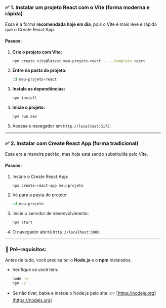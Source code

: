 
### ✅ **1. Instalar um projeto React com o Vite (forma moderna e rápida)**

Essa é a forma **recomendada hoje em dia**, pois o Vite é mais leve e rápido que o Create React App.

#### **Passos:**

1. **Crie o projeto com Vite:**

   ```bash
   npm create vite@latest meu-projeto-react -- --template react
   ```

2. **Entre na pasta do projeto:**

   ```bash
   cd meu-projeto-react
   ```

3. **Instale as dependências:**

   ```bash
   npm install
   ```

4. **Inicie o projeto:**

   ```bash
   npm run dev
   ```

5. Acesse o navegador em `http://localhost:5173`.

---

### ✅ **2. Instalar com Create React App (forma tradicional)**

Essa era a maneira padrão, mas hoje está sendo substituída pelo Vite.

#### **Passos:**

1. Instale o Create React App:

   ```bash
   npx create-react-app meu-projeto
   ```

2. Vá para a pasta do projeto:

   ```bash
   cd meu-projeto
   ```

3. Inicie o servidor de desenvolvimento:

   ```bash
   npm start
   ```

4. O navegador abrirá `http://localhost:3000`.

---

### 🔧 **Pré-requisitos:**

Antes de tudo, você precisa ter o **Node.js** e o **npm** instalados.

* Verifique se você tem:

  ```bash
  node -v
  npm -v
  ```

* Se não tiver, baixe e instale o Node.js pelo site:
  👉 [https://nodejs.org](https://nodejs.org)
